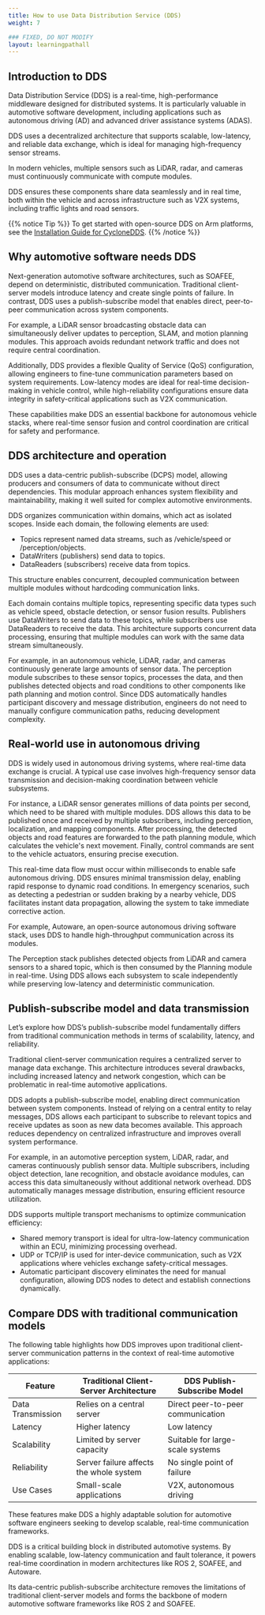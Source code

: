 ```yaml
---
title: How to use Data Distribution Service (DDS)
weight: 7

### FIXED, DO NOT MODIFY
layout: learningpathall
---
```


## Introduction to DDS
Data Distribution Service (DDS) is a real-time, high-performance middleware designed for distributed systems.
It is particularly valuable in automotive software development, including applications such as autonomous driving (AD) and advanced driver assistance systems (ADAS). 

DDS uses a decentralized architecture that supports scalable, low-latency, and reliable data exchange, which is ideal for managing high-frequency sensor streams.

In modern vehicles, multiple sensors such as LiDAR, radar, and cameras must continuously communicate with compute modules. 

DDS ensures these components share data seamlessly and in real time, both within the vehicle and across infrastructure such as V2X systems, including traffic lights and road sensors.

{{% notice Tip %}}
To get started with open-source DDS on Arm platforms, see the [Installation Guide for CycloneDDS](https://learn.arm.com/install-guides/cyclonedds).
{{% /notice %}}


## Why automotive software needs DDS

Next-generation automotive software architectures, such as SOAFEE, depend on deterministic, distributed communication. Traditional client-server models introduce latency and create single points of failure. In contrast, DDS uses a publish-subscribe model that enables direct, peer-to-peer communication across system components.

For example, a LiDAR sensor broadcasting obstacle data can simultaneously deliver updates to perception, SLAM, and motion planning modules. This approach avoids redundant network traffic and does not require central coordination.

Additionally, DDS provides a flexible Quality of Service (QoS) configuration, allowing engineers to fine-tune communication parameters based on system requirements. Low-latency modes are ideal for real-time decision-making in vehicle control, while high-reliability configurations ensure data integrity in safety-critical applications such as V2X communication.

These capabilities make DDS an essential backbone for autonomous vehicle stacks, where real-time sensor fusion and control coordination are critical for safety and performance.

## DDS architecture and operation

DDS uses a data-centric publish-subscribe (DCPS) model, allowing producers and consumers of data to communicate without direct dependencies. This modular approach enhances system flexibility and maintainability, making it well suited for complex automotive environments.

DDS organizes communication within domains, which act as isolated scopes. Inside each domain, the following elements are used:
- Topics represent named data streams, such as /vehicle/speed or /perception/objects.
- DataWriters (publishers) send data to topics.
- DataReaders (subscribers) receive data from topics.

This structure enables concurrent, decoupled communication between multiple modules without hardcoding communication links.

Each domain contains multiple topics, representing specific data types such as vehicle speed, obstacle detection, or sensor fusion results. Publishers use DataWriters to send data to these topics, while subscribers use DataReaders to receive the data. This architecture supports concurrent data processing, ensuring that multiple modules can work with the same data stream simultaneously.

For example, in an autonomous vehicle, LiDAR, radar, and cameras continuously generate large amounts of sensor data. The perception module subscribes to these sensor topics, processes the data, and then publishes detected objects and road conditions to other components like path planning and motion control. Since DDS automatically handles participant discovery and message distribution, engineers do not need to manually configure communication paths, reducing development complexity.

## Real-world use in autonomous driving

DDS is widely used in autonomous driving systems, where real-time data exchange is crucial. A typical use case involves high-frequency sensor data transmission and decision-making coordination between vehicle subsystems.

For instance, a LiDAR sensor generates millions of data points per second, which need to be shared with multiple modules. DDS allows this data to be published once and received by multiple subscribers, including perception, localization, and mapping components. After processing, the detected objects and road features are forwarded to the path planning module, which calculates the vehicle's next movement. Finally, control commands are sent to the vehicle actuators, ensuring precise execution.

This real-time data flow must occur within milliseconds to enable safe autonomous driving. DDS ensures minimal transmission delay, enabling rapid response to dynamic road conditions. In emergency scenarios, such as detecting a pedestrian or sudden braking by a nearby vehicle, DDS facilitates instant data propagation, allowing the system to take immediate corrective action.

For example, Autoware, an open-source autonomous driving software stack, uses DDS to handle high-throughput communication across its modules. 

The Perception stack publishes detected objects from LiDAR and camera sensors to a shared topic, which is then consumed by the Planning module in real-time. Using DDS allows each subsystem to scale independently while preserving low-latency and deterministic communication.

## Publish-subscribe model and data transmission

Let’s explore how DDS’s publish-subscribe model fundamentally differs from traditional communication methods in terms of scalability, latency, and reliability.

Traditional client-server communication requires a centralized server to manage data exchange. This architecture introduces several drawbacks, including increased latency and network congestion, which can be problematic in real-time automotive applications.

DDS adopts a publish-subscribe model, enabling direct communication between system components. Instead of relying on a central entity to relay messages, DDS allows each participant to subscribe to relevant topics and receive updates as soon as new data becomes available. This approach reduces dependency on centralized infrastructure and improves overall system performance.

For example, in an automotive perception system, LiDAR, radar, and cameras continuously publish sensor data. Multiple subscribers, including object detection, lane recognition, and obstacle avoidance modules, can access this data simultaneously without additional network overhead. DDS automatically manages message distribution, ensuring efficient resource utilization.

DDS supports multiple transport mechanisms to optimize communication efficiency:
* Shared memory transport is ideal for ultra-low-latency communication within an ECU, minimizing processing overhead.
* UDP or TCP/IP is used for inter-device communication, such as V2X applications where vehicles exchange safety-critical messages.
* Automatic participant discovery eliminates the need for manual configuration, allowing DDS nodes to detect and establish connections dynamically.

## Compare DDS with traditional communication models

The following table highlights how DDS improves upon traditional client-server communication patterns in the context of real-time automotive applications:

| Feature              | Traditional Client-Server Architecture      | DDS Publish-Subscribe Model       |
|----------------------|--------------------------------------------|---------------------------        |
| Data Transmission    | Relies on a central server                 | Direct peer-to-peer communication |
| Latency              | Higher latency                             | Low latency                       |
| Scalability          | Limited by server capacity                 | Suitable for large-scale systems  |
| Reliability          | Server failure affects the whole system    | No single point of failure        |
| Use Cases            | Small-scale applications                   | V2X, autonomous driving           |

These features make DDS a highly adaptable solution for automotive software engineers seeking to develop scalable, real-time communication frameworks.

DDS is a critical building block in distributed automotive systems. By enabling scalable, low-latency communication and fault tolerance, it powers real-time coordination in modern architectures like ROS 2, SOAFEE, and Autoware.

Its data-centric publish-subscribe architecture removes the limitations of traditional client-server models and forms the backbone of modern automotive software frameworks like ROS 2 and SOAFEE.



